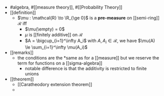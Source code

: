 - #algebra, #[[measure theory]], #[[Probability Theory]]
- [[definition]]
	- $\mu : \mathcal{R} \to \R_{\ge 0}$ is a **pre-measure** on [[semi-ring]] $\mathcal{R}$ iff
		- $\mu(\empty) = 0$
		- $\mu$ is [[finitely additive]] on $\mathcal{R}$
		- $A = \bigcup_{i=1}^\infty A_i$ with $A, A_i \in \mathcal{R}$, we have $\mu(A) \le \sum_{i=1}^\infty \mu(A_i)$
- [[remarks]]
	- the conditions are the *same as for a [[measure]] but we reserve the term for functions on a [[sigma-algebra]]
		- notable difference is that the additivity is restricted to finite unions
- [[theorem]]
	- [[Caratheodory extension theorem]]
	-